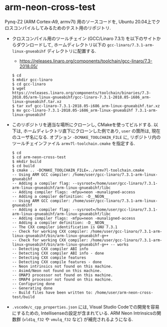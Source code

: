 
# arm-neon-cross-test
Pynq-Z2 (ARM Cortex-A9, armv7l) 用のソースコードを, Ubuntu 20.04上でクロスコンパイルしてみるためのテスト用のリポジトリ.

- クロスコンパイル用のツールチェイン (GCC/Linaro 7.3.1) を以下のサイトからダウンロードして, ホームディレクトリ以下の `gcc-linaro/7.3.1-arm-linux-gnueabihf` ディレクトリに配置する.
  - https://releases.linaro.org/components/toolchain/gcc-linaro/7.3-2018.05/

  ```
  $ cd
  $ mkdir gcc-linaro
  $ cd gcc-linaro
  $ wget https://releases.linaro.org/components/toolchain/binaries/7.3-2018.05/arm-linux-gnueabihf/gcc-linaro-7.3.1-2018.05-i686_arm-linux-gnueabihf.tar.xz
  $ tar xvf gcc-linaro-7.3.1-2018.05-i686_arm-linux-gnueabihf.tar.xz
  $ mv gcc-linaro-7.3.1-2018.05-i686_arm-linux-gnueabihf 7.3.1-arm-linux-gnueabihf
  ```

- このリポジトリを適当な場所にクローンし, CMakeを使ってビルドする. 以下は, ホームディレクトリ直下にクローンした例であり, `user` の箇所は, 現在のユーザ名になる.
オプション `-DCMAKE_TOOLCHAIN_FILE` に, リポジトリ内のツールチェインファイル `armv7l-toolchain.cmake` を指定する.
  ```
  $ cd
  $ cd arm-neon-cross-test
  $ mkdir build
  $ cd build
  $ cmake .. -DCMAKE_TOOLCHAIN_FILE=../armv7l-toolchain.cmake
  -- Using ARM GCC compiler: /home/user/gcc-linaro/7.3.1-arm-linux-gnueabihf
  -- Adding a compiler flag: --sysroot=/home/user/gcc-linaro/7.3.1-arm-linux-gnueabihf/arm-linux-gnueabihf/libc
  -- Adding compiler flags: -mfpu=neon -munaligned-access
  -- Adding a compiler definition: -D__NEON__
  -- Using ARM GCC compiler: /home/user/gcc-linaro/7.3.1-arm-linux-gnueabihf
  -- Adding a compiler flag: --sysroot=/home/user/gcc-linaro/7.3.1-arm-linux-gnueabihf/arm-linux-gnueabihf/libc
  -- Adding compiler flags: -mfpu=neon -munaligned-access
  -- Adding a compiler definition: -D__NEON__
  -- The CXX compiler identification is GNU 7.3.1
  -- Check for working CXX compiler: /home/user/gcc-linaro/7.3.1-arm-linux-gnueabihf/bin/arm-linux-gnueabihf-g++
  -- Check for working CXX compiler: /home/user/gcc-linaro/7.3.1-arm-linux-gnueabihf/bin/arm-linux-gnueabihf-g++ -- works
  -- Detecting CXX compiler ABI info
  -- Detecting CXX compiler ABI info - done
  -- Detecting CXX compile features
  -- Detecting CXX compile features - done
  -- Neon intrinsics not found on this machine.
  -- Asimd/Neon not found on this machine.
  -- OMAP3 processor not found on this machine.
  -- OMAP4 processor not found on this machine.
  -- Configuring done
  -- Generating done
  -- Build files have been written to: /home/user/arm-neon-cross-test/build

- `.vscode/c_cpp_properties.json` には, Visual Studio Codeでの開発を容易にするための, Intellisenseの設定が含まれている.
ARM Neon Intrinsicsの関数群 (`vld1q_f32` や `vmulq_f32` など) が補完されるようになる.
